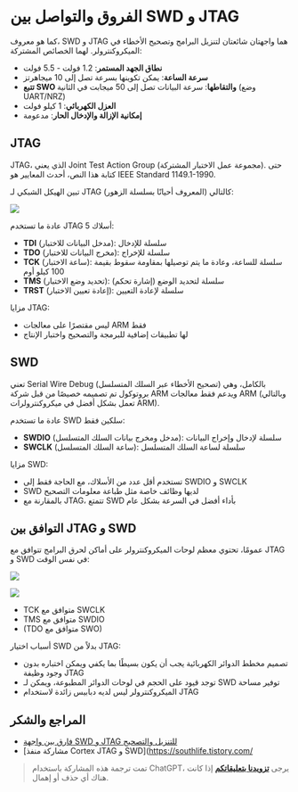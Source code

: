 # الفروق والتواصل بين SWD و JTAG

كما هو معروف، SWD و JTAG هما واجهتان شائعتان لتنزيل البرامج وتصحيح الأخطاء في الميكروكنترولر. لهما الخصائص المشتركة:

- **نطاق الجهد المستمر**: 1.2 فولت - 5.5 فولت
- **سرعة الساعة**: يمكن تكوينها بسرعة تصل إلى 10 ميجاهرتز
- **تتبع SWO والتقاطها**: سرعة البيانات تصل إلى 50 ميجابت في الثانية (وضع UART/NRZ)
- **العزل الكهربائي**: 1 كيلو فولت
- **إمكانية الإزالة والإدخال الحار**: مدعومة

## JTAG

JTAG، الذي يعني Joint Test Action Group (مجموعة عمل الاختبار المشتركة). حتى كتابة هذا النص، أحدث المعايير هو IEEE Standard 1149.1-1990.

تبين الهيكل الشبكي لـ JTAG (المعروف أحيانًا بسلسلة الزهور) كالتالي:

![](https://img.wiki-power.com/d/wiki-media/img/20210209191921.png)

عادة ما تستخدم JTAG 5 أسلاك:

- **TDI** (مدخل البيانات للاختبار): سلسلة للإدخال
- **TDO** (مخرج البيانات للاختبار): سلسلة للإخراج
- **TCK** (ساعة الاختبار): سلسلة للساعة، وعادة ما يتم توصيلها بمقاومة سقوط بقيمة 100 كيلو أوم
- **TMS** (تحديد وضع الاختبار): سلسلة لتحديد الوضع (إشارة تحكم)
- **TRST** (إعادة تعيين الاختبار): سلسلة لإعادة التعيين

مزايا JTAG:

- ليس مقتصرًا على معالجات ARM فقط
- لها تطبيقات إضافية للبرمجة والتصحيح واختبار الإنتاج

## SWD

تعني Serial Wire Debug (تصحيح الأخطاء عبر السلك المتسلسل) بالكامل، وهي بروتوكول تم تصميمه خصيصًا من قبل شركة ARM ويدعم فقط معالجات ARM (وبالتالي تعمل بشكل أفضل في ميكروكنترولرات ARM).

عادة ما تستخدم SWD سلكين فقط:

- **SWDIO** (مدخل ومخرج بيانات السلك المتسلسل): سلسلة لإدخال وإخراج البيانات
- **SWCLK** (ساعة السلك المتسلسل): سلسلة لساعة السلك المتسلسل

مزايا SWD:

- تستخدم أقل عدد من الأسلاك، مع الحاجة فقط إلى SWDIO و SWCLK
- SWD لديها وظائف خاصة مثل طباعة معلومات التصحيح
- بالمقارنة مع JTAG، تتمتع SWD بأداء أفضل في السرعة بشكل عام

## التوافق بين JTAG و SWD

عمومًا، تحتوي معظم لوحات الميكروكنترولر على أماكن لحرق البرامج تتوافق مع JTAG و SWD في نفس الوقت:

![](https://img.wiki-power.com/d/wiki-media/img/20210210122923.jpg)

![](https://img.wiki-power.com/d/wiki-media/img/20210210123714.png)

- TCK متوافق مع SWCLK
- TMS متوافق مع SWDIO
- (TDO متوافق مع SWO)

أسباب اختيار SWD بدلاً من JTAG:

- تصميم مخطط الدوائر الكهربائية يجب أن يكون بسيطًا بما يكفي ويمكن اختباره بدون وجود وظيفة JTAG
- توجد قيود على الحجم في لوحات الدوائر المطبوعة، ويمكن لـ SWD توفير مساحة
- الميكروكنترولر ليس لديه دبابيس زائدة لاستخدام JTAG

## المراجع والشكر

- [فارق بين واجهة SWD و JTAG للتنزيل والتصحيح](https://mp.weixin.qq.com/s/MW57t266yvv6TOweeFEUVA)
- [مشاركة منفذ Cortex JTAG و SWD](https://southlife.tistory.com/

> تمت ترجمة هذه المشاركة باستخدام ChatGPT، يرجى [**تزويدنا بتعليقاتكم**](https://github.com/linyuxuanlin/Wiki_MkDocs/issues/new) إذا كانت هناك أي حذف أو إهمال.